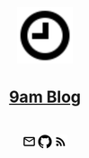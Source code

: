 <p align="center">
    <a href="https://9am.github.io/" target="_blank">
        <img alt="logo" src="./assets/img/logo.svg" width="100" height="100" />
        <h1 align="center">9am Blog</h1>
    </a>
</p>
</br>
<p align="center">
    <a href="mailto:tech.9am@gmail.com" target="_blank"><img alt="email" src="./assets/img/email.svg" width="24" height="24" /></a>
    <a href="https://github.com/9am/9am.github.io/issues" target="_blank"><img alt="github" src="./assets/img/github.svg" width="24" height="24" /></a>
    <a href="https://9am.github.io/assets/data/rss.xml" target="_blank"><img alt="rss" src="./assets/img/rss.svg" width="24" height="24" /></a>
</p>
